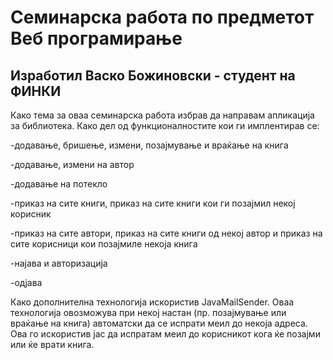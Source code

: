 # Семинарска работа по предметот Веб програмирање 

## Изработил Васко Божиновски - студент на ФИНКИ

Како тема за оваа семинарска работа избрав да направам апликација за библиотека. Како дел од функционалностите кои ги имплентирав се:

  -додавање, бришење, измени, позајмување и враќање на книга
  
  -додавање, измени на автор
  
  -додавање на потекло
  
  -приказ на сите книги, приказ на сите книги кои ги позајмил некој корисник  
  
  -приказ на сите автори, приказ на сите книги од некој автор и приказ на сите корисници кои позајмиле некоја книга 
  
  -најава и авторизација
  
  -одјава
  
  

Како дополнителна технологија искористив JavaMailSender. Оваа технологија овозможува при некој настан (пр. позајмување или враќање на книга) автоматски да се испрати меил до некоја адреса. Ова го искористив јас да испратам меил до корисникот кога ќе позајми или ќе врати книга.
